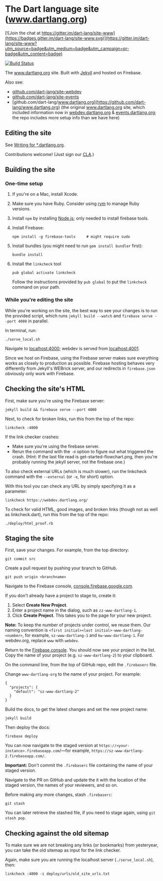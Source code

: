 # The Dart language site (www.dartlang.org)

[![Join the chat at https://gitter.im/dart-lang/site-www](https://badges.gitter.im/dart-lang/site-www.svg)](https://gitter.im/dart-lang/site-www?utm_source=badge&utm_medium=badge&utm_campaign=pr-badge&utm_content=badge)

[![Build Status](https://travis-ci.org/dart-lang/site-www.svg?branch=master)](https://travis-ci.org/dart-lang/site-www)
&nbsp;&nbsp;

The www.dartlang.org site. Built with
[Jekyll](https://github.com/mojombo/jekyll)
and hosted on Firebase.

Also see:
* [github.com/dart-lang/site-webdev](http://github.com/dart-lang/site-webdev)
* [github.com/dart-lang/site-events](http://github.com/dart-lang/site-events)
* [github.com/dart-lang/www.dartlang.org](https://github.com/dart-lang/www.dartlang.org)
  (the original www.dartlang.org site, which included information now in
  [webdev.dartlang.org](http://webdev.dartlang.org) &
  [events.dartlang.org](http://events.dartlang.org); the repo includes more setup info than we have here)


## Editing the site

See [Writing for *.dartlang.org](https://github.com/dart-lang/site-www/wiki/Writing-for-*.dartlang.org).

Contributions welcome!
(Just sign our [CLA](https://developers.google.com/open-source/cla/individual).)

## Building the site

### One-time setup

1. If you're on a Mac, install Xcode.
1. Make sure you have Ruby. Consider using [rvm](http://rvm.io/rvm/install) to manage Ruby versions.
1. Install `npm` by installing [Node.js](https://nodejs.org/en/); only needed to install firebase tools.
1. Install Firebase:

    ```
    npm install -g firebase-tools     # might require sudo
    ```

1. Install bundles (you might need to run `gem install bundler` first):

    ```
    bundle install
    ```

1. Install the `linkcheck` tool

    ```
    pub global activate linkcheck
    ```

    Follow the instructions provided by `pub global` to put the `linkcheck`
    command on your path.

### While you're editing the site

While you're working on the site, the best way to see your changes is
to run the provided script, which runs `jekyll build --watch` and
`firebase serve --port 4000` in parallel.

In terminal, run:

```
./serve_local.sh
```

Navigate to [localhost:4000](http://localhost:4000); webdev is served from [localhost:4001](http://localhost:4001).

Since we host on Firebase, using the Firebase server
makes sure everything works as closely to production as possible.
Firebase hosting behaves very differently from Jekyll's WEBrick server,
and our redirects in `firebase.json` obviously only work with Firebase.


## Checking the site's HTML

First, make sure you're using the Firebase server:

```
jekyll build && firebase serve --port 4000
```

Next, to check for broken links,
run this from the top of the repo:

```
linkcheck :4000
```

If the link checker crashes:
* Make sure you're using the firebase server.
* Rerun the command with the `-d` option to figure out what triggered the crash.
  (Hint: If the last file read is get-started-flowchart.png,
  then you're probably running the jekyll server, not the firebase one.)

To also check external URLs (which is much slower), run the linkcheck command
with the `--external` (or `-e`, for short) option.

With this tool you can check any URL by simply specifying it as a parameter:

```
linkcheck https://webdev.dartlang.org/
```

To check for valid HTML, good images, and broken links (though not as well
as linkcheck.dart), run this from the top of the repo:

```
./deploy/html_proof.rb
```

## Staging the site

First, save your changes.
For example, from the top directory:

```
git commit src
```

Create a pull request by pushing your branch to GitHub.

```
git push origin <branchname>
```

Navigate to the Firebase console,
[console.firebase.google.com](https://console.firebase.google.com/).

If you don't already have a project to stage to,
create it:

1. Select **Create New Project**.
1. Enter a project name in the dialog, such as
  `zz-www-dartlang-1`.
1. Click **Create Project**. This takes you to the
  page for your new project.

**Note:** To keep the number of projects under control,
we reuse them. Our naming convention is
`<first initial><last initial>-www-dartlang-<number>`, for example,
`sz-www-dartlang-1` and `kw-www-dartlang-1`. For webdev.org, replace `www`
with `webdev`.

Return to the [Firebase console](https://console.firebase.google.com/).
You should now see your project in the list.
Copy the name of your project (e.g. `sz-www-dartlang-2`) to your clipboard.

On the command line, from the top of GitHub repo, edit the
`.firebaserc` file. 

Change `www-dartlang-org` to the name of your project. For example:

```
{
  "projects": {
    "default": "sz-www-dartlang-2"
  }
}
```

Build the docs, to get the latest changes
and set the new project name:

```
jekyll build
```

Then deploy the docs:

```
firebase deploy
```

You can now navigate to the staged version at
`https://<your-instance>.firebaseapp.com`/—for example,
`https://sz-www-dartlang-2.firebaseapp.com/`.

**Important:** Don't commit the `.firebaserc` file containing the name of your staged version.

Navigate to the PR on GitHub and update the it with the location of the staged version,
the names of your reviewers, and so on.

Before making any more changes, stash `.firebaserc`:

`git stash`

You can later retrieve the stashed file, if you need to stage again,
using `git stash pop`.


## Checking against the old sitemap

To make sure we are not breaking any links (or bookmarks) from yesteryear, you
can take the old sitemap as input for the link checker.

Again, make sure you are running the localhost server (`./serve_local.sh`), then:

```
linkcheck :4000 -i deploy/urls/old_site_urls.txt
```
